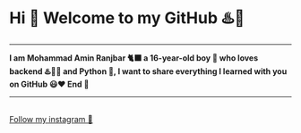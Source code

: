 <h1> Hi 👋 Welcome to my GitHub ♨️🕺 </h1>
<hr>
<b>
I am Mohammad Amin Ranjbar 🐈‍⬛
a 16-year-old boy 👦 who loves backend ♨️👨‍💻 and Python 🐍, 
I want to share everything I learned with you on GitHub 😃❤
End 🌹
</b>
<hr>
<br>
<a href="https://instagram.com/xdeveloper2022">Follow my instagram 🤍</a>
<br>
<br>
